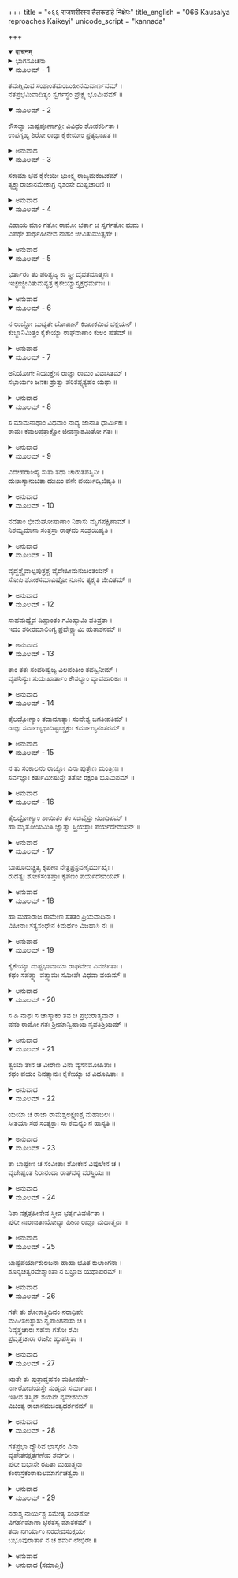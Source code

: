 +++
title = "०६६ राजशरीरस्य तैलकटाहे निक्षेपः"
title_english = "066 Kausalya reproaches Kaikeyi"
unicode_script = "kannada"

+++
<details open><summary>वाचनम्</summary>

<div class="audioEmbed"  caption="श्रीराम-हरिसीताराममूर्ति-घनपाठिभ्यां वचनम्" src="https://archive.org/download/Ramayana-recitation-Sriram-harisItArAmamUrti-Ghanapaati-v2/Kanda_2/Kanda_2_AYK-066-Raja_Sharirasya_Thailakata_Hanikshepaha.mp3"></div>
</details>



<details><summary>ಭಾಗಸೂಚನಾ</summary>

ಕೌಸಲ್ಯೆಯ ವಿಲಾಪ, ಕೈಕೇಯಿಯ ನಿಂದನೆ, ಮಂತ್ರಿಗಳು ರಾಜನ ಶರೀರವನ್ನು ಎಣ್ಣೆಯ ಕೊಪ್ಪರಿಗೆಯಲ್ಲಿ ಇಟ್ಟುದು, ಕಳಾಹೀನವಾದ ನಗರ ಮತ್ತು ನಾಗರಿಕರ ಶೋಕ
</details>

<details open><summary>ಮೂಲಮ್ - 1</summary>

ತಮಗ್ನಿಮಿವ ಸಂಶಾಂತಮಂಬುಹೀನಮಿವಾರ್ಣವಮ್ ।  
ನತಪ್ರಭಮಿವಾದಿತ್ಯಂ ಸ್ವರ್ಗಸ್ಥಂ ಪ್ರೇಕ್ಷ್ಯ ಭೂಮಿಪಮ್ ॥
</details>

<details open><summary>ಮೂಲಮ್ - 2</summary>

ಕೌಸಲ್ಯಾ ಬಾಷ್ಪಪೂರ್ಣಾಕ್ಷೀ ವಿವಿಧಂ ಶೋಕಕರ್ಶಿತಾ ।  
ಉಪಗೃಹ್ಯ ಶಿರೋ ರಾಜ್ಞಃ ಕೈಕೇಯೀಂ ಪ್ರತ್ಯಭಾಷತ ॥
</details>

<details><summary>ಅನುವಾದ</summary>

ಆರಿಹೋದ ಬೆಂಕಿಯಂತೆ, ನೀರಿಲ್ಲದ ಸಮುದ್ರದಂತೆ, ಕಾಂತಿಹೀನ ಸೂರ್ಯನಂತೆ ಇದ್ದ ಸ್ವರ್ಗಸ್ಥನಾದ ರಾಜನ ಶವವನ್ನು ನೋಡಿ ಕೌಸಲ್ಯೆಯ ಕಣ್ಣುಗಳಲ್ಲಿ ಕಂಬನಿ ತುಂಬಿದವು. ಅವಳು ಅನೇಕ ಪ್ರಕಾರದಿಂದ ಶೋಕಾಕುಲಳಾಗಿ ರಾಜನ ತಲೆಯನ್ನು ತನ್ನ ತೊಡೆಯಲ್ಲಿಟ್ಟುಕೊಂಡು ಕೈಕೇಯಿಗೆ ಹೇಳಿದಳ.॥1-2॥
</details>

<details open><summary>ಮೂಲಮ್ - 3</summary>

ಸಕಾಮಾ ಭವ ಕೈಕೇಯೀ ಭುಂಕ್ಷ್ವ ರಾಜ್ಯಮಕಂಟಕಮ್ ।  
ತ್ಯಕ್ತ್ವಾರಾಜಾನಮೇಕಾಗ್ರ ನೃಶಂಸೇ ದುಷ್ಟಚಾರಿಣಿ ॥
</details>

<details><summary>ಅನುವಾದ</summary>

ದುರಾಚಾರಿಣೀ ಕ್ರೂರ ಕೈಕೇಯಿಯೇ! ನಿನ್ನ ಕಾಮನೆ ಸಫಲವಾಯಿತು. ಈಗ ಮಹಾರಾಜರನ್ನು ತ್ಯಜಿಸಿ ಏಕಾಗ್ರಚಿತ್ತಳಾಗಿ ತನ್ನ ನಿಷ್ಕಂಟಕ ರಾಜ್ಯವನ್ನು ಅನುಭವಿಸು.॥3॥
</details>

<details open><summary>ಮೂಲಮ್ - 4</summary>

ವಿಹಾಯ ಮಾಂ ಗತೋ ರಾಮೋ ಭರ್ತಾ ಚ ಸ್ವರ್ಗತೋ ಮಮ ।  
ವಿಪಥೇ ಸಾರ್ಥಹೀನೇವ ನಾಹಂ ಜೀವಿತುಮುತ್ಸಹೇ ॥
</details>

<details><summary>ಅನುವಾದ</summary>

ರಾಮನು ನನ್ನನ್ನು ಬಿಟ್ಟು ಕಾಡಿಗೆ ಹೋದನು ಮತ್ತು ನನ್ನ ಸ್ವಾಮಿ ಸ್ವರ್ಗಸ್ಥರಾದರು. ಇನ್ನು ನಾನು ದುರ್ಗಮ ದಾರಿಯಲ್ಲಿ ಸಂಗಡಿಗರಿಂದ ಅಗಲಿದ ಅಸಹಾಯ ಅಬಲೆಯಂತೆ ಬದುಕಿರಲಾರೆನು.॥4॥
</details>

<details open><summary>ಮೂಲಮ್ - 5</summary>

ಭರ್ತಾರಂ ತಂ ಪರಿತ್ಯಜ್ಯ ಕಾ ಸ್ತ್ರೀ ದೈವತಮಾತ್ಮನಃ ।  
ಇಚ್ಛೇಜ್ಜೀವಿತುಮನ್ಯತ್ರ ಕೈಕೇಯ್ಯಾಸ್ತ್ಯಕ್ತಧರ್ಮಣಃ ॥
</details>

<details><summary>ಅನುವಾದ</summary>

ನಾರೀಧರ್ಮವನ್ನು ತ್ಯಜಿಸಿದ ಕೈಕೆಯಿಯಲ್ಲದೆ, ಜಗತ್ತಿನಲ್ಲಿ ತನ್ನ ಆರಾಧ್ಯ ದೇವರಂತಿರುವ ಪತಿಯನ್ನು ತ್ಯಜಿಸಿ ಬದುಕಲು ಬಯಸುವ ಸ್ತ್ರೀಯರು ಯಾರು ತಾನೇ ಇರಬಲ್ಲಳು.॥5॥
</details>

<details open><summary>ಮೂಲಮ್ - 6</summary>

ನ ಲುಬ್ಧೋ ಬುಧ್ಯತೇ ದೋಷಾನ್ ಕಿಂಪಾಕಮಿವ ಭಕ್ಷಯನ್ ।  
ಕುಬ್ಜಾನಿಮಿತ್ತಂ ಕೈಕೇಯ್ಯಾ ರಾಘವಾಣಾಂ ಕುಲಂ ಹತಮ್ ॥
</details>

<details><summary>ಅನುವಾದ</summary>

ಯಾವನಾದರೂ ಧನದ ಲೋಭಿಯು ಬೇರೆಯವರಿಗೆ ವಿಷವುಣಿಸಿ, ಅದರಿಂದ ಆಗುವ ಹತ್ಯೆಯ ದೋಷಗಳ ಕಡೆಗೆ ಗಮನಕೊಡುವುದಿಲ್ಲ, ಹಾಗೆಯೇ ಈ ಕೈಕೇಯಿಯು ಕುಬ್ಜೆಯ ಕಾರಣದಿಂದ ರಘುವಂಶಿಯರ ಈ ಕುಲವನ್ನು ನಾಶಮಾಡಿಬಿಟ್ಟಳು.॥6॥
</details>

<details open><summary>ಮೂಲಮ್ - 7</summary>

ಅನಿಯೋಗೇ ನಿಯುಕ್ತೇನ ರಾಜ್ಞಾ ರಾಮಂ ವಿವಾಸಿತಮ್ ।  
ಸಭಾರ್ಯಂ ಜನಕಃ ಶ್ರುತ್ವಾ ಪರಿತಪ್ಸ್ಯತ್ಯಹಂ ಯಥಾ ॥
</details>

<details><summary>ಅನುವಾದ</summary>

ಕೈಕೇಯಿಯು ಮಹಾರಾಜರನ್ನು ಅಯೋಗ್ಯ ಕಾರ್ಯದಲ್ಲಿ ತೊಡಗಿಸಿ, ಅವರಿಂದ ಪತ್ನೀಸಹಿತ ಶ್ರೀರಾಮನಿಗೆ ವನವಾಸ ಕೊಡಿಸಿದಳು. ಈ ಸಮಾಚಾರ ಜನಕ ಮಹಾರಾಜರು ಕೇಳಿದರೆ ನನ್ನಂತೆ ಅವರಿಗೆ ಬಹಳ ಕಷ್ಟವಾಗಬಹುದು.॥7॥
</details>

<details open><summary>ಮೂಲಮ್ - 8</summary>

ಸ ಮಾಮನಾಥಾಂ ವಿಧವಾಂ ನಾದ್ಯ ಜಾನಾತಿ ಧಾರ್ಮಿಕಃ ।  
ರಾಮಃ ಕಮಲಪತ್ರಾಕ್ಷೋ ಜೀವನ್ನಾಶಮಿತೋ ಗತಃ ॥
</details>

<details><summary>ಅನುವಾದ</summary>

ನಾನು ಅನಾಥೆ ಮತ್ತು ವಿಧವೆ ಆಗಿಬಿಟ್ಟೆ-ಈ ಮಾತು ನನ್ನ ಧರ್ಮಾತ್ಮಾ ಪುತ್ರ ಕಮಲನಯನ ಶ್ರೀರಾಮನಿಗೆ ತಿಳಿಯದು. ಅವನಾದರೋ ಇಲ್ಲಿಂದ ಮಹಾರಾಜರು ಜೀವಿಸಿ ಇರುವಾಗಲೇ ಅದೃಶ್ಯನಾದನು.॥8॥
</details>

<details open><summary>ಮೂಲಮ್ - 9</summary>

ವಿದೇಹರಾಜಸ್ಯ ಸುತಾ ತಥಾ ಚಾರುತಪಸ್ವಿನೀ ।  
ದುಃಖಸ್ಯಾನುಚಿತಾ ದುಃಖಂ ವನೇ ಪರ್ಯುದ್ವಿಜಿಷ್ಯತಿ ॥
</details>

<details><summary>ಅನುವಾದ</summary>

ಪತಿಸೇವಾ ರೂಪೀ ಮನೋಹರ ತಪಸ್ಸನ್ನು ಮಾಡುವ ವಿದೇಹ ರಾಜಕುಮಾರಿ ಸೀತೆಯು ದುಃಖ ಅನುಭವಿಸಲು ಯೋಗ್ಯಳಲ್ಲ. ಅವಳು ಮನದಲ್ಲಿ ದುಃಖವನ್ನು ಅನುಭವಿಸುತ್ತಾ ಉದ್ವಿಗ್ನಳಾಗುವಳು.॥9॥
</details>

<details open><summary>ಮೂಲಮ್ - 10</summary>

ನದತಾಂ ಭೀಮಘೋಷಾಣಾಂ ನಿಶಾಸು ಮೃಗಪಕ್ಷಿಣಾಮ್ ।  
ನಿಶಮ್ಯಮಾನಾ ಸಂತ್ರಸ್ತಾ ರಾಘವಂ ಸಂಶ್ರಯಿಷ್ಯತಿ ॥
</details>

<details><summary>ಅನುವಾದ</summary>

ರಾತ್ರಿಯಲ್ಲಿ ಭಯಾನಕ ಶಬ್ದ ಮಾಡುವ ಪಶುಪಕ್ಷಿಗಳ ಧ್ವನಿ ಕೇಳಿ ಭಯಗೊಂಡ ಸೀತೆಯು ಶ್ರೀರಾಮನಲ್ಲಿ ಶರಣಾಗಿ ಅವನ ಮಡಿಲಲ್ಲಿ ಅಡಗಿಕೊಳ್ಳುವಳು.॥10॥
</details>

<details open><summary>ಮೂಲಮ್ - 11</summary>

ವೃದ್ಧಶ್ಚೈವಾಲ್ಪಪುತ್ರಶ್ಚ ವೈದೇಹೀಮನುಚಿಂತಯನ್ ।  
ಸೋಪಿ ಶೋಕಸಮಾವಿಷ್ಟೋ ನೂನಂ ತ್ಯಕ್ಷ್ಯತಿ ಜೀವಿತಮ್ ॥
</details>

<details><summary>ಅನುವಾದ</summary>

ಕನ್ಯೆಯರೇ ಮಾತ್ರ ಇರುವ, ಮುದುಕರಾದ ರಾಜಾ ಜನಕನೂ ಕೂಡ ಸೀತೆಯನ್ನು ಪದೇ-ಪದೇ ಚಿಂತಿಸುತ್ತಾ ಶೋಕದಲ್ಲಿ ಮುಳುಗಿ ಅವಶ್ಯವಾಗಿ ಪ್ರಾಣತ್ಯಾಗ ಮಾಡುವರು.॥11॥
</details>

<details open><summary>ಮೂಲಮ್ - 12</summary>

ಸಾಹಮದ್ಯೈವ ದಿಷ್ಟಾಂತಂ ಗಮಿಷ್ಯಾಮಿ ಪತಿವ್ರತಾ ।  
ಇದಂ ಶರೀರಮಾಲಿಂಗ್ಯ ಪ್ರವೇಕ್ಷ್ಯಾಮಿ ಹುತಾಶನಮ್ ॥
</details>

<details><summary>ಅನುವಾದ</summary>

ನಾನೂ ಇಂದೇ ಮೃತ್ಯುವನ್ನು ವರಿಸುವೆನು. ಓರ್ವ ಪತಿವ್ರತೆಯಂತೆ ಪತಿಯ ಶರೀರವನ್ನು ಆಲಿಂಗಿಸಿ ಚಿತೆಯ ಬೆಂಕಿಯಲ್ಲಿ ಪ್ರವೇಶಿಸುವೆನು.॥12॥
</details>

<details open><summary>ಮೂಲಮ್ - 13</summary>

ತಾಂ ತತಃ ಸಂಪರಿಷ್ವಜ್ಯ ವಿಲಪಂತೀಂ ತಪಸ್ವಿನೀಮ್ ।  
ವ್ಯಪನಿನ್ಯುಃ ಸುದುಃಖಾರ್ತಾಂ ಕೌಸಲ್ಯಾಂ ವ್ಯಾವಹಾರಿಕಾಃ ॥
</details>

<details><summary>ಅನುವಾದ</summary>

ಪತಿಯ ಶರೀರವನ್ನು ಅಪ್ಪಿಕೊಂಡು ಅತ್ಯಂತ ದುಃಖದಿಂದ ಆರ್ತಳಾಗಿ ವಿಲಾಪಿಸುತ್ತಿರುವ ತಪಸ್ವಿನೀ ಕೌಸಲ್ಯೆಯನ್ನು ಮಂತ್ರಿಗಳು ಇತರ ಸ್ತ್ರೀಯರ ಮೂಲಕ ಅಲ್ಲಿಂದ ದೂರ ಸರಿಸಿದರು.॥13॥
</details>

<details open><summary>ಮೂಲಮ್ - 14</summary>

ತೈಲದ್ರೋಣ್ಯಾಂ ತದಾಮಾತ್ಯಾಃ ಸಂವೇಶ್ಯ ಜಗತೀಪತಿಮ್ ।  
ರಾಜ್ಞಃ ಸರ್ವಾಣ್ಯಥಾದಿಷ್ಟಾಶ್ಚಕ್ರುಃ ಕರ್ಮಾಣ್ಯನಂತರಮ್ ॥
</details>

<details><summary>ಅನುವಾದ</summary>

ಮತ್ತೆ ಅವರು ಮಹಾರಾಜರ ಶರೀರವನ್ನು ಎಣ್ಣೆ ತುಂಬಿದ ಕೊಪ್ಪರಿಗೆಯಲ್ಲಿ ಇರಿಸಿ, ವಸಿಷ್ಠಾದಿಗಳ ಆಜ್ಞೆಯಂತೆ ಶವದ ರಕ್ಷಣೆ ಮುಂತಾದ ಇತರ ರಾಜಕಾರ್ಯದ ಕಡೆಗೆ ಗಮನ ಹರಿಸಿದರು.॥14॥
</details>

<details open><summary>ಮೂಲಮ್ - 15</summary>

ನ ತು ಸಂಕಾಲನಂ ರಾಜ್ಞೋ ವಿನಾ ಪುತ್ರೇಣ ಮಂತ್ರಿಣಃ ।  
ಸರ್ವಜ್ಞಾಃ ಕರ್ತುಮೀಷುಸ್ತೇ ತತೋ ರಕ್ಷಂತಿ ಭೂಮಿಪಮ್ ॥
</details>

<details><summary>ಅನುವಾದ</summary>

ಆ ಸರ್ವಜ್ಞರಾದ ಮಂತ್ರಿಗಳು ಪುತ್ರನಿಲ್ಲದೇ ರಾಜನ ದಹನಸಂಸ್ಕಾರ ಮಾಡುವಂತಿಲ್ಲ, ಆದ್ದರಿಂದ ಅವನ ಶವದ ರಕ್ಷಣೆಯನ್ನು ಮಾಡತೊಡಗಿದರು.॥15॥
</details>

<details open><summary>ಮೂಲಮ್ - 16</summary>

ತೈಲದ್ರೋಣ್ಯಾಂ ಶಾಯಿತಂ ತಂ ಸಚಿವೈಸ್ತು ನರಾಧಿಪಮ್ ।  
ಹಾ ಮೃತೋಯಮಿತಿ ಜ್ಞಾತ್ವಾ ಸ್ತ್ರಿಯಸ್ತಾಃ ಪರ್ಯದೇವಯನ್ ॥
</details>

<details><summary>ಅನುವಾದ</summary>

ಮಂತ್ರಿಗಳು ರಾಜನ ಶವವನ್ನು ಎಣ್ಣೆಯ ಕೊಪ್ಪರಿಗೆಯಲ್ಲಿ ಮಲಗಿಸಿದಾಗ ಇದನ್ನು ತಿಳಿದ ಎಲ್ಲ ರಾಣಿಯರು ‘ಅಯ್ಯೋ! ವಿಧಿಯೇ! ಈ ಮಹಾರಾಜರು ಪರಲೋಕವಾಸಿಗಳಾದರಲ್ಲ!’ ಎಂದು ಪುನಃ ವಿಲಾಪಿಸತೊಡಗಿದರು.॥16॥
</details>

<details open><summary>ಮೂಲಮ್ - 17</summary>

ಬಾಹೂನುಚ್ಛ್ರಿತ್ಯ ಕೃಪಣಾ ನೇತ್ರಪ್ರಸ್ರವಣೈರ್ಮುಖೈಃ ।  
ರುದತ್ಯಃ ಶೋಕಸಂತಪ್ತಾಃ ಕೃಪಣಂ ಪರ್ಯದೇವಯನ್ ॥
</details>

<details><summary>ಅನುವಾದ</summary>

ಅವರ ಕಣ್ಣುಗಳಿಂದ ಕಂಬನಿಯ ಕೋಡಿಯೇ ಹರಿಯುತ್ತಿತ್ತು. ಅವರು ಭುಜಗಳನ್ನೆತ್ತಿ ದೀನ ಭಾವದಿಂದ ಅಳುತ್ತಾ ಶೋಕಸಂತಪ್ತರಾಗಿ ದಯನೀಯವಾಗಿ ವಿಲಾಪ ಮಾಡತೊಡಗಿದರು.॥17॥
</details>

<details open><summary>ಮೂಲಮ್ - 18</summary>

ಹಾ ಮಹಾರಾಜ ರಾಮೇಣ ಸತತಂ ಪ್ರಿಯವಾದಿನಾ ।  
ವಿಹೀನಾಃ ಸತ್ಯಸಂಧೇನ ಕಿಮರ್ಥಂ ವಿಜಹಾಸಿ ನಃ ॥
</details>

<details><summary>ಅನುವಾದ</summary>

ಅವರು ಹೇಳುತ್ತಾರೆ - ಹಾ ಮಹಾರಾಜ! ನಾವು ಸತ್ಯಪ್ರತಿಜ್ಞ, ಸದಾಪ್ರಿಯವಾಗಿ ಮಾತನಾಡುವ ನಮ್ಮ ಪುತ್ರ ಶ್ರೀರಾಮನಿಂದ ಮೊದಲೇ ಅಗಲಿದ್ದೆವು, ಈಗ ನೀವೂ ಏಕೆ ನಮ್ಮನ್ನು ಪರಿತ್ಯಜಿಸುತ್ತಿದ್ದೀರಿ.॥18॥
</details>

<details open><summary>ಮೂಲಮ್ - 19</summary>

ಕೈಕೇಯ್ಯಾ ದುಷ್ಟಭಾವಾಯಾ ರಾಘವೇಣ ವಿವರ್ಜಿತಾಃ ।  
ಕಥಂ ಸಪಪ್ನ್ಯಾ ವತ್ಸ್ಯಾಮಃ ಸಮೀಪೇ ವಿಧವಾ ವಯಮ್ ॥
</details>

<details><summary>ಅನುವಾದ</summary>

ಶ್ರೀರಾಮನಿಂದ ಅಗಲಿದ ವಿಧವೆಯರಾದ ನಾವು ಈ ದುಷ್ಟ ವಿಚಾರವುಳ್ಳ ಸವತಿ ಕೈಕೇಯಿಯ ಅಧೀನದಲ್ಲಿ ಹೇಗೆ ಇರಬಲ್ಲೆವು.॥19॥
</details>

<details open><summary>ಮೂಲಮ್ - 20</summary>

ಸ ಹಿ ನಾಥಃ ಸ ಚಾಸ್ಮಾಕಂ ತವ ಚ ಪ್ರಭುರಾತ್ಮವಾನ್ ।  
ವನಂ ರಾಮೋ ಗತಃ ಶ್ರೀಮಾನ್ವಿಹಾಯ ನೃಪತಿಶ್ರಿಯಮ್ ॥
</details>

<details><summary>ಅನುವಾದ</summary>

ನಮ್ಮ ಮತ್ತು ನಿಮ್ಮ ರಕ್ಷಕ ಮತ್ತು ಸ್ವಾಮಿಯಾಗಿದ್ದ ಆ ಮನಸ್ವೀ ಶ್ರೀರಾಮಚಂದ್ರನು ರಾಜಲಕ್ಷ್ಮಿಯನ್ನು ಬಿಟ್ಟು ವನಕ್ಕೆ ಹೊರಟುಹೋಗಿರುವನು.॥20॥
</details>

<details open><summary>ಮೂಲಮ್ - 21</summary>

ತ್ವಯಾ ತೇನ ಚ ವೀರೇಣ ವಿನಾ ವ್ಯಸನಮೋಹಿತಾಃ ।  
ಕಥಂ ವಯಂ ನಿವತ್ಸ್ಯಾಮಃ ಕೈಕೇಯ್ಯಾ ಚ ವಿದೂಷಿತಾಃ ॥
</details>

<details><summary>ಅನುವಾದ</summary>

ವೀರವರ ಶ್ರೀರಾಮ ಮತ್ತು ನೀವೂ ಇರದಿದ್ದಾಗ ನಮ್ಮ ಮೇಲೆ ಭಾರೀ ಸಂಕಟ ಬಂದೆರಗಿತು, ಇದರಿಂದ ನಾವು ಮೋಹಿತರಾಗುತ್ತಿದ್ದೇವೆ. ಈಗ ಸವತಿ ಕೈಕೇಯಿಯಿಂದ ತಿರಸ್ಕೃತರಾಗಿ ನಾವು ಇಲ್ಲಿ ಹೇಗೆ ಇರಬಲ್ಲೆವು.॥21॥
</details>

<details open><summary>ಮೂಲಮ್ - 22</summary>

ಯಯಾ ಚ ರಾಜಾ ರಾಮಶ್ಚಲಕ್ಷ್ಮಣಶ್ಚ ಮಹಾಬಲಃ ।  
ಸೀತಯಾ ಸಹ ಸಂತ್ಯಕ್ತಾಃ ಸಾ ಕಮನ್ಯಂ ನ ಹಾಸ್ಯತಿ ॥
</details>

<details><summary>ಅನುವಾದ</summary>

ಯಾರು ರಾಜನನ್ನು, ಸೀತಾ ಸಹಿತ ಶ್ರೀರಾಮನನ್ನು, ಮಹಾಬಲಿ ಲಕ್ಷ್ಮಣನನ್ನು ಪರಿತ್ಯಾಗ ಮಾಡಿರುವರೋ ಅವರು ಬೇರೆ ಏನನ್ನು ತಾನೇ ತ್ಯಾಗ ಮಾಡಲಾರರು.॥22॥
</details>

<details open><summary>ಮೂಲಮ್ - 23</summary>

ತಾ ಬಾಷ್ಪೇಣ ಚ ಸಂವೀತಾಃ ಶೋಕೇನ ವಿಪುಲೇನ ಚ ।  
ವ್ಯಚೇಷ್ಟಂತ ನಿರಾನಂದಾ ರಾಘವಸ್ಯ ವರಸ್ತ್ರಿಯಃ ॥
</details>

<details><summary>ಅನುವಾದ</summary>

ರಘುಕುಲನರೇಶ ದಶರಥನ ಆ ಸುಂದರ ರಾಣಿಯರು ಮಹಾಶೋಕದಿಂದ ಗ್ರಸ್ತರಾಗಿ ಕಂಬನಿ ಸುರಿಸುತ್ತಾ, ನಾನಾ ಪ್ರಕಾರದ ಚೇಷ್ಟೆಗಳನ್ನು ಮಾಡುತ್ತಾ ವಿಲಾಪಿಸುತ್ತಿದ್ದರು. ಅವರ ಆನಂದವು ಸೂರೆ ಹೋಗಿತ್ತು.॥23॥
</details>

<details open><summary>ಮೂಲಮ್ - 24</summary>

ನಿಶಾ ನಕ್ಷತ್ರಹೀನೇವ ಸ್ತ್ರೀವ ಭರ್ತೃವಿವರ್ಜಿತಾ ।  
ಪುರೀ ನಾರಾಜತಾಯೋಧ್ಯಾ ಹೀನಾ ರಾಜ್ಞಾ ಮಹಾತ್ಮನಾ ॥
</details>

<details><summary>ಅನುವಾದ</summary>

ಮಹಾತ್ಮನಾದ ದಶರಥನಿಂದ ವಿಹೀನವಾದ ಆ ಅಯೋಧ್ಯಾಪುರಿಯು ನಕ್ಷತ್ರಹೀನ ರಾತ್ರಿಯಂತೆ, ಪತಿವಿಹೀನೆ ನಾರಿಯಂತೆ ಶ್ರೀಹೀನವಾಯಿತು.॥24॥
</details>

<details open><summary>ಮೂಲಮ್ - 25</summary>

ಬಾಷ್ಪಪರ್ಯಾಕುಲಜನಾ ಹಾಹಾ ಭೂತ ಕುಲಾಂಗನಾ ।  
ಶೂನ್ಯಚತ್ವರವೇಶ್ಮಾಂತಾ ನ ಬಭ್ರಾಜ ಯಥಾಪುರಮ್ ॥
</details>

<details><summary>ಅನುವಾದ</summary>

ನಗರದ ಜನರೆಲ್ಲರೂ ಕಣ್ಣೀರು ಹರಿಸುತ್ತಿದ್ದರು. ಕುಲವತಿ ಸ್ತ್ರೀಯರು ಹಾಹಾಕಾರ ಮಾಡುತ್ತಿದ್ದರು. ರಾಜಬೀದಿಗಳು, ಚೌಕಗಳು, ಮನೆಗಳು ಶೂನ್ಯವಾಗಿ ಕಾಣುತ್ತಿದ್ದವು. (ಗುಡಿಸಿ-ಸಾರಿಸಿ, ರಂಗವಲ್ಲಿ ಇಡುವುದು, ಬಲಿ ಅರ್ಪಣ ಮುಂತಾದ ಕಾರ್ಯಗಳು ನಡೆಯುತ್ತಿರಲಿಲ್ಲ.) ಹೀಗೆ ಆ ಪುರಿಯು ಮೊದಲಿನಂತೆ ಶೋಭಿಸುತ್ತಿರಲಿಲ್ಲ.॥25॥
</details>

<details open><summary>ಮೂಲಮ್ - 26</summary>

ಗತೇ ತು ಶೋಕಾತ್ತ್ರಿದಿವಂ ನರಾಧಿಪೇ  
ಮಹೀತಲಸ್ಥಾಸು ನೃಪಾಂಗನಾಸು ಚ ।  
ನಿವೃತ್ತಚಾರಃ ಸಹಸಾ ಗತೋ ರವಿಃ  
ಪ್ರವೃತ್ತಚಾರಾ ರಜನೀ ಹ್ಯುಪಸ್ಥಿತಾ ॥
</details>

<details><summary>ಅನುವಾದ</summary>

ದಶರಥನು ಶೋಕವಶ ದಿವಂಗತನಾದನು, ಅವನ ಪತ್ನಿಯರು ಶೋಕದಿಂದ ಭೂಮಿಯಲ್ಲಿ ಹೊರಳಾಡುತ್ತಿದ್ದರು. ಈ ಶೋಕದಿಂದಲೇ ಸೂರ್ಯಕಿರಣಗಳು ಮರೆಯಾದವೋ ಎಂಬಂತೆ ಸೂರ್ಯಾಸ್ತವಾಯಿತು. ಮತ್ತೆ ಅಂಧಕಾರವನ್ನು ಪಸರಿಸುತ್ತಾ ರಾತ್ರಿಯು ಉಪಸ್ಥಿತವಾಯಿತು.॥26॥
</details>

<details open><summary>ಮೂಲಮ್ - 27</summary>

ಋತೇ ತು ಪುತ್ರಾದ್ದಹನಂ ಮಹೀಪತೇ-  
ರ್ನಾರೋಚಯಸ್ತೇ ಸುಹೃದಃ ಸಮಾಗತಾಃ ।  
ಇತೀವ ತಸ್ಮಿನ್ ಶಯನೇ ನ್ಯವೇಶಯನ್  
ವಿಚಿಂತ್ಯ ರಾಜಾನಮಚಿಂತ್ಯದರ್ಶನಮ್ ॥
</details>

<details><summary>ಅನುವಾದ</summary>

ಅಲ್ಲಿಗೆ ಆಗಮಿಸಿದ ಸುಹೃದರು ಯಾವುದೇ ಪುತ್ರನಿಲ್ಲದೆ ರಾಜನ ದಹನಸಂಸ್ಕಾರ ನಡೆಸಲು ಒಪ್ಪಲಿಲ್ಲ. ಇನ್ನು ರಾಜನ ದರ್ಶನ ಅಚಿಂತ್ಯವಾಯಿತೆಂದು ಯೋಚಿಸಿ ಅವರೆಲ್ಲರೂ ಆ ಶವವನ್ನು ಎಣ್ಣೆಯ ಕೊಪ್ಪರಿಗೆಯಲ್ಲಿ ಸುರಕ್ಷಿತವಾಗಿ ಇರಿಸಿದ್ದರು.॥27॥
</details>

<details open><summary>ಮೂಲಮ್ - 28</summary>

ಗತಪ್ರಭಾ ದ್ಯೌರಿವ ಭಾಸ್ಕರಂ ವಿನಾ  
ವ್ಯಪೇತನಕ್ಷತ್ರಗಣೇವ ಶರ್ವರೀ ।  
ಪುರೀ ಬಭಾಸೇ ರಹಿತಾ ಮಹಾತ್ಮನಾ  
ಕಂಠಾಸ್ರಕಂಠಾಕುಲಮಾರ್ಗಚತ್ವರಾ ॥
</details>

<details><summary>ಅನುವಾದ</summary>

ಸೂರ್ಯನಿಲ್ಲದ ಪ್ರಭಾಹೀನ ಆಕಾಶ, ನಕ್ಷತ್ರಗಳಿಲ್ಲದ ಶೋಭಾಹೀನ ರಾತ್ರಿಯಂತೆ ಅಯೋಧ್ಯಾಪುರಿಯು ಮಹಾತ್ಮಾ ದಶರಥನಿಂದ ರಹಿತವಾಗಿ ಶ್ರೀಹೀನವಾಗಿ ಕಂಡು ಬರುತ್ತಿತ್ತು. ರಾಜ ಬೀದಿಗಳಲ್ಲಿ-ಚೌಕಗಳಲ್ಲಿ ಕಂಬನಿ ಸುರಿಸುತ್ತಾ, ಗಂಟಲು ಕಟ್ಟಿ ಮಾತನಾಡಲೂ ಆಗದ ಜನರು ತುಂಬಿಹೋಗಿದ್ದರು.॥28॥
</details>

<details open><summary>ಮೂಲಮ್ - 29</summary>

ನರಾಶ್ಚ ನಾರ್ಯಶ್ಚ ಸಮೇತ್ಯ ಸಂಘಶೋ  
ವಿಗರ್ಹಮಾಣಾ ಭರತಸ್ಯ ಮಾತರಮ್ ।  
ತದಾ ನಗರ್ಯಾಂ ನರದೇವಸಂಕ್ಷಯೇ  
ಬಭೂವುರಾರ್ತಾ ನ ಚ ಶರ್ಮ ಲೇಭಿರೇ ॥
</details>

<details><summary>ಅನುವಾದ</summary>

ಗುಂಪು-ಗುಂಪಾಗಿ ಸ್ತ್ರೀ-ಪುರುಷರು ಅಲ್ಲಲ್ಲಿ ನಿಂತು ಭರತ ಮಾತೆ ಕೈಕೇಯಿಯನ್ನು ನಿಂದಿಸತೊಡಗಿದರು. ಆಗ ಮಹಾರಾಜನ ಮೃತ್ಯುವಿನಿಂದ ಅಯೋಧ್ಯೆಯಲ್ಲಿರುವ ಎಲ್ಲ ಜನರು ಶೋಕಾಕುಲವಾಗಿದ್ದರು. ಯಾರಿಗೂ ಶಾಂತಿ ಇರಲಿಲ್ಲ.॥29॥
</details>

<details><summary>ಅನುವಾದ (ಸಮಾಪ್ತಿಃ)</summary>

ಶ್ರೀವಾಲ್ಮೀಕಿ ವಿರಚಿತ ಆರ್ಷರಾಮಾಯಣ ಆದಿಕಾವ್ಯದ ಅಯೋಧ್ಯಾಕಾಂಡದಲ್ಲಿ ಅರವತ್ತಾರನೆಯ ಸರ್ಗ ಪೂರ್ಣವಾಯಿತು ॥66॥
</details>
